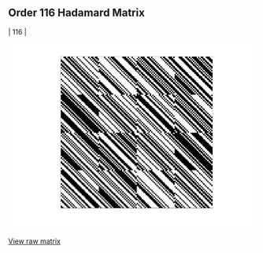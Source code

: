 ## Order 116 Hadamard Matrix

| 116 |

<img src="116.png" class="img-responsive" alt=""> 

[View raw matrix](order116.txt)
